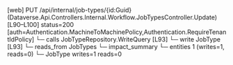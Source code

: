 [web] PUT /api/internal/job-types/{id:Guid}  (Dataverse.Api.Controllers.Internal.Workflow.JobTypesController.Update)  [L90–L100] status=200 [auth=Authentication.MachineToMachinePolicy,Authentication.RequireTenantIdPolicy]
  └─ calls JobTypeRepository.WriteQuery [L93]
  └─ write JobType [L93]
    └─ reads_from JobTypes
  └─ impact_summary
    └─ entities 1 (writes=1, reads=0)
      └─ JobType writes=1 reads=0


